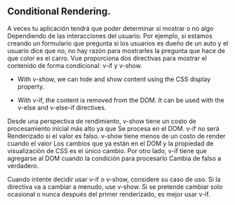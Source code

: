 ## Conditional Rendering.

A veces tu aplicación tendrá que poder determinar si mostrar o no algo
Dependiendo de las interacciones del usuario. Por ejemplo, si estamos creando un formulario que pregunta si los usuarios
es dueño de un auto y el usuario dice que no, no hay razón para mostrarles la pregunta que hace
de que color es el carro.
Vue proporciona dos directivas para mostrar el contenido de forma condicional: v-if y v-show.
* With v-show, we can hide and show content using the CSS display
  property.

*  With v-if, the content is removed from the DOM. It can be used with
   the v-else and v-else-if directives.

Desde una perspectiva de rendimiento, v-show tiene un costo de procesamiento inicial más alto ya que
Se procesa en el DOM. v-if no será
Renderizado si el valor es falso. v-show tiene menos de un costo de render cuando el valor
Los cambios que ya están en el DOM y la propiedad de visualización de CSS es el único cambio.
Por otro lado, v-if tiene que agregarse al DOM cuando la condición para procesarlo
Cambia de falso a verdadero.

Cuando intente decidir usar v-if o v-show, considere su caso de uso.
Si la directiva va a cambiar a menudo, use v-show. Si se pretende cambiar solo
ocasional o nunca después del primer renderizado, es mejor usar v-if.

